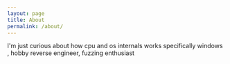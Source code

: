 ```yaml
---
layout: page
title: About
permalink: /about/
---
```

I'm just curious about how cpu and os internals works specifically windows , hobby reverse engineer, fuzzing enthusiast
